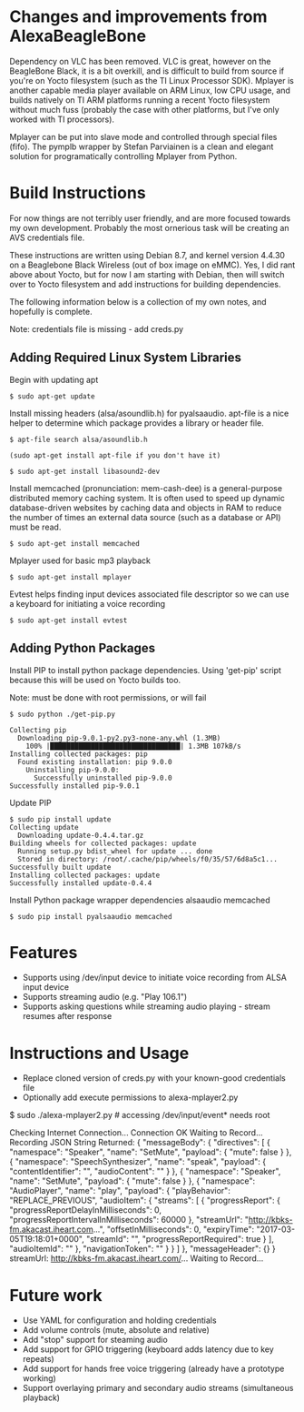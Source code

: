 Changes and improvements from AlexaBeagleBone
=============================================

Dependency on VLC has been removed.  VLC is great, however on the BeagleBone
Black, it is a bit overkill, and is difficult to build from source if you're on
Yocto filesystem (such as the TI Linux Processor SDK).  Mplayer is another
capable media player available on ARM Linux, low CPU usage, and builds natively
on TI ARM platforms running a recent Yocto filesystem without much fuss
(probably the case with other platforms, but I've only worked with TI
processors).

Mplayer can be put into slave mode and controlled through special files (fifo).
The pymplb wrapper by Stefan Parviainen is a clean and elegant solution for
programatically controlling Mplayer from Python.

Build Instructions
==================

For now things are not terribly user friendly, and are more focused towards my
own development.  Probably the most ornerious task will be creating an AVS
credentials file.

These instructions are written using Debian 8.7, and kernel version 4.4.30
on a Beaglebone Black Wireless (out of box image on eMMC).  Yes, I did rant
above about Yocto, but for now I am starting with Debian, then will switch
over to Yocto filesystem and add instructions for building dependencies.

The following information below is a collection of my own notes, and hopefully
is complete.

Note: credentials file is missing - add creds.py

Adding Required Linux System Libraries
--------------------------------------

Begin with updating apt

    $ sudo apt-get update

Install missing headers (alsa/asoundlib.h) for pyalsaaudio.  apt-file is
a nice helper to determine which package provides a library or header file.

    $ apt-file search alsa/asoundlib.h

    (sudo apt-get install apt-file if you don't have it)

    $ sudo apt-get install libasound2-dev

Install memcached (pronunciation: mem-cash-dee) is a general-purpose distributed
memory caching system. It is often used to speed up dynamic database-driven
websites by caching data and objects in RAM to reduce the number of times an
external data source (such as a database or API) must be read.

    $ sudo apt-get install memcached

Mplayer used for basic mp3 playback

    $ sudo apt-get install mplayer

Evtest helps finding input devices associated file descriptor so we can use a
keyboard for initiating a voice recording

    $ sudo apt-get install evtest

Adding Python Packages
----------------------

Install PIP to install python package dependencies.  Using 'get-pip' script
because this will be used on Yocto builds too.

Note: must be done with root permissions, or will fail


    $ sudo python ./get-pip.py

    Collecting pip
      Downloading pip-9.0.1-py2.py3-none-any.whl (1.3MB)
        100% |████████████████████████████████| 1.3MB 107kB/s 
    Installing collected packages: pip
      Found existing installation: pip 9.0.0
        Uninstalling pip-9.0.0:
          Successfully uninstalled pip-9.0.0
    Successfully installed pip-9.0.1
    
Update PIP

    $ sudo pip install update
    Collecting update
      Downloading update-0.4.4.tar.gz
    Building wheels for collected packages: update
      Running setup.py bdist_wheel for update ... done
      Stored in directory: /root/.cache/pip/wheels/f0/35/57/6d8a5c1...
    Successfully built update
    Installing collected packages: update
    Successfully installed update-0.4.4



Install Python package wrapper dependencies
    alsaaudio
    memcached

    $ sudo pip install pyalsaaudio memcached

Features
========

* Supports using /dev/input device to initiate voice recording from ALSA input device
* Supports streaming audio (e.g. "Play 106.1")
* Supports asking questions while streaming audio playing - stream resumes after response

Instructions and Usage
======================

* Replace cloned version of creds.py with your known-good credentials file
* Optionally add execute permissions to alexa-mplayer2.py

$ sudo ./alexa-mplayer2.py   # accessing /dev/input/event* needs root

Checking Internet Connection...
Connection OK
Waiting to Record...  <press key while recording>
Recording
JSON String Returned: {
  "messageBody": {
    "directives": [
      {
        "namespace": "Speaker", 
        "name": "SetMute", 
        "payload": {
          "mute": false
        }
      }, 
      {
        "namespace": "SpeechSynthesizer", 
        "name": "speak", 
        "payload": {
          "contentIdentifier": "", 
          "audioContent": ""
        }
      }, 
      {
        "namespace": "Speaker", 
        "name": "SetMute", 
        "payload": {
          "mute": false
        }
      }, 
      {
        "namespace": "AudioPlayer", 
        "name": "play", 
        "payload": {
          "playBehavior": "REPLACE_PREVIOUS", 
          "audioItem": {
            "streams": [
              {
                "progressReport": {
                  "progressReportDelayInMilliseconds": 0, 
                  "progressReportIntervalInMilliseconds": 60000
                }, 
                "streamUrl": "http://kbks-fm.akacast.iheart.com...", 
                "offsetInMilliseconds": 0, 
                "expiryTime": "2017-03-05T19:18:01+0000", 
                "streamId": "", 
                "progressReportRequired": true
              }
            ], 
            "audioItemId": ""
          }, 
          "navigationToken": ""
        }
      }
    ]
  }, 
  "messageHeader": {}
}
streamUrl: http://kbks-fm.akacast.iheart.com/...
Waiting to Record...  <ready for next command>

Future work
===========

* Use YAML for configuration and holding credentials
* Add volume controls (mute, absolute and relative)
* Add "stop" support for steaming audio
* Add support for GPIO triggering (keyboard adds latency due to key repeats)
* Add support for hands free voice triggering (already have a prototype working)
* Support overlaying primary and secondary audio streams (simultaneous playback)
